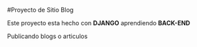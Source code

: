 #Proyecto de Sitio Blog

Este proyecto esta hecho con <strong>DJANGO</strong>
aprendiendo <strong>BACK-END</strong>

Publicando blogs o articulos 